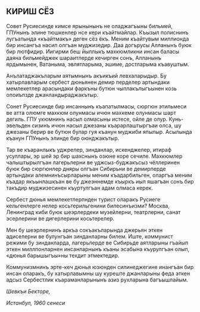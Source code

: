 ## КИРИШ СЁЗ

Совет Русиесинде кимсе ярынынынъ не оладжагъыны бильмей, ГПУнынъ элине тюшкенлер нсе кери къайтмайлар.
Къызыл полиснинъ лугъатында «къайтмакъ» деген сёз ёкъ.
Меним къайтувым миллионда бир инсангъа насип олгъан муджизедир.
Даа догърусы Алланынъ буюк бир лютфидир.
Иигирми беш йыллыкъ махкюмликни инсан баласы даяна бильмейджек шараитлерде кечирген сонъ, Алланынъ ярдымынен, Ватаныма, эвлятларыма, эшиме, достларыма къавуштым.

Анълатаджакъларым аятымнынъ акъикъий левхаларыдыр.
Бу хатырлавларым сербест дюньянен демир перделер артындаки мемлекетлер арасындаки фаркъны бутюн чыплакълыгъынен козь опоиъпзде джанландыраджакътыр.

Сонет Русиесинде бир инсаннынъ къапатылмасы, сюргюн этильмеси ве атта олюмге махкюм олунмасы ичюн махкеме олунмасы шарт дегиль.
ГПУ укюмнинъ насыл олмасыны истесе, ойле де олур.
Кунь-эвельден сизинъ ичюн насыл джезаны къарарлаштыргъаи олса, шу джезаны берир ве бутюн булар гуя къанун муджиби япылыр.
Асылында къанун ГПУнынъ элинде бир оюнджакътыр.

Тар ве къаранлыкъ уджрелер, зинданлар, искенджелер, итираф усуллары, эр шей эр бир шахснынъ озюне коре сечиле.
Махкюмлер чалыштырылгъан лагерьлерни ве уджсыз-буджакъсыз чёллеринен буюк бир сюргюнлер дняры олгъан Сибирьни ве демирперде артындаки алемнинъсырларыны меним къадарбильген, оларгъа меним къадар якъынлашкъан ве бу джеэннемде къыркъ иыл яшагъан сонъ бир такъдир муджизесинен къуртулгъан адам олмаса керек.

Сербест дюнья мемлекетлерпнден турист оларакъ Русиеге кельгенлерге нелер косьтерильгенини билесинъизми?
Москва, Ленинград киби буюк шеэрлердеки музейлерни, театрлерни, санат эсерлерини ве дигерлерини косьтерелер.

Мен бу шеэрлернинъ аркъа сокъакъларында джерьян эткен адиселерни ве булунгъан зинданларны билем.
Иште, коммунист режими бу зинданларда, лагерьлерде ве Сибирьде аятларыны гъайып эткен миллпонларнен инсанларнынъ къаны эсабына къурулгъан олып, «дюнья барышыгъы»ны техдит этмектедир.

Коммунизмнинъ эрте-кеч дюнья юзюнден силинеджегине инангъан бир инсан оларакъ, бу хатырлавымны шу куреште джанларыны феда эткен адсыз Сербестлик къараманларынынъ азиз рухларына багъышлайым.

_Шевкъи Бекторе,_

_Истанбул, 1960 сенеси_
